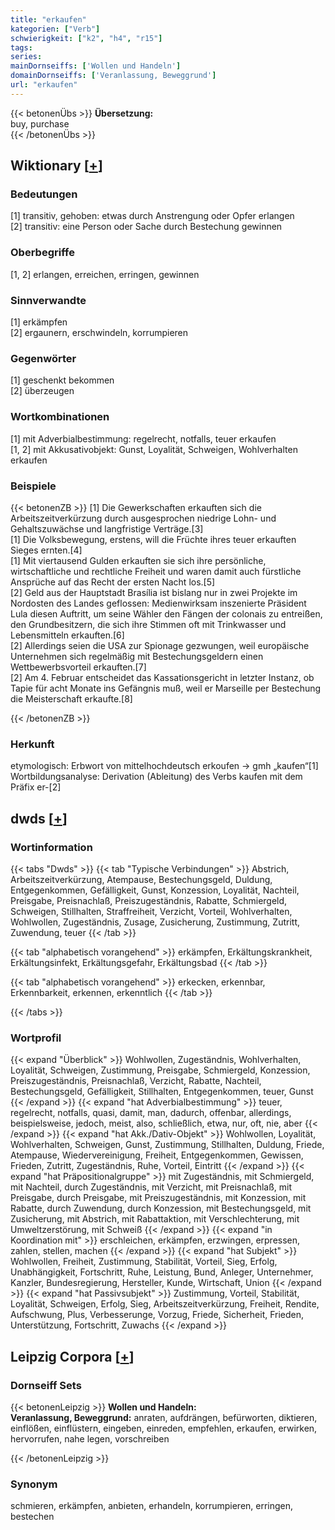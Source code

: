 ```yaml
---
title: "erkaufen"
kategorien: ["Verb"]
schwierigkeit: ["k2", "h4", "r15"]
tags:
series:
mainDornseiffs: ['Wollen und Handeln']
domainDornseiffs: ['Veranlassung, Beweggrund']
url: "erkaufen"
---
```


{{< betonenÜbs >}}
**Übersetzung:**  
buy, purchase  
{{< /betonenÜbs >}}

## Wiktionary [[+](https://de.wiktionary.org/wiki/erkaufen)]

### Bedeutungen
[1] transitiv, gehoben: etwas durch Anstrengung oder Opfer erlangen  
[2] transitiv: eine Person oder Sache durch Bestechung gewinnen  

### Oberbegriffe
[1, 2] erlangen, erreichen, erringen, gewinnen  

### Sinnverwandte
[1] erkämpfen  
[2] ergaunern, erschwindeln, korrumpieren  

### Gegenwörter
[1] geschenkt bekommen  
[2] überzeugen  

### Wortkombinationen
[1] mit Adverbialbestimmung: regelrecht, notfalls, teuer erkaufen  
[1, 2] mit Akkusativobjekt: Gunst, Loyalität, Schweigen, Wohlverhalten erkaufen  

### Beispiele
{{< betonenZB >}}
[1] Die Gewerkschaften erkauften sich die Arbeitszeitverkürzung durch ausgesprochen niedrige Lohn- und Gehaltszuwächse und langfristige Verträge.[3]  
[1] Die Volksbewegung, erstens, will die Früchte ihres teuer erkauften Sieges ernten.[4]  
[1] Mit viertausend Gulden erkauften sie sich ihre persönliche, wirtschaftliche und rechtliche Freiheit und waren damit auch fürstliche Ansprüche auf das Recht der ersten Nacht los.[5]  
[2] Geld aus der Hauptstadt Brasília ist bislang nur in zwei Projekte im Nordosten des Landes geflossen: Medienwirksam inszenierte Präsident Lula diesen Auftritt, um seine Wähler den Fängen der colonais zu entreißen, den Grundbesitzern, die sich ihre Stimmen oft mit Trinkwasser und Lebensmitteln erkauften.[6]  
[2] Allerdings seien die USA zur Spionage gezwungen, weil europäische Unternehmen sich regelmäßig mit Bestechungsgeldern einen Wettbewerbsvorteil erkauften.[7]  
[2] Am 4. Februar entscheidet das Kassationsgericht in letzter Instanz, ob Tapie für acht Monate ins Gefängnis muß, weil er Marseille per Bestechung die Meisterschaft erkaufte.[8]  

{{< /betonenZB >}}
### Herkunft
etymologisch: Erbwort von mittelhochdeutsch erkoufen → gmh „kaufen“[1]  
Wortbildungsanalyse: Derivation (Ableitung) des Verbs kaufen mit dem Präfix er-[2]  



## dwds [[+](https://www.dwds.de/wb/erkaufen)]

### Wortinformation
{{< tabs "Dwds" >}}
{{< tab "Typische Verbindungen" >}}
Abstrich, Arbeitszeitverkürzung, Atempause, Bestechungsgeld, Duldung, Entgegenkommen, Gefälligkeit, Gunst, Konzession, Loyalität, Nachteil, Preisgabe, Preisnachlaß, Preiszugeständnis, Rabatte, Schmiergeld, Schweigen, Stillhalten, Straffreiheit, Verzicht, Vorteil, Wohlverhalten, Wohlwollen, Zugeständnis, Zusage, Zusicherung, Zustimmung, Zutritt, Zuwendung, teuer
{{< /tab >}}

{{< tab "alphabetisch vorangehend" >}}
erkämpfen, Erkältungskrankheit, Erkältungsinfekt, Erkältungsgefahr, Erkältungsbad
{{< /tab >}}

{{< tab "alphabetisch vorangehend" >}}
erkecken, erkennbar, Erkennbarkeit, erkennen, erkenntlich
{{< /tab >}}

{{< /tabs >}}

### Wortprofil
{{< expand "Überblick" >}} Wohlwollen, Zugeständnis, Wohlverhalten, Loyalität, Schweigen, Zustimmung, Preisgabe, Schmiergeld, Konzession, Preiszugeständnis, Preisnachlaß, Verzicht, Rabatte, Nachteil, Bestechungsgeld, Gefälligkeit, Stillhalten, Entgegenkommen, teuer, Gunst {{< /expand >}}
{{< expand "hat Adverbialbestimmung" >}} teuer, regelrecht, notfalls, quasi, damit, man, dadurch, offenbar, allerdings, beispielsweise, jedoch, meist, also, schließlich, etwa, nur, oft, nie, aber {{< /expand >}}
{{< expand "hat Akk./Dativ-Objekt" >}} Wohlwollen, Loyalität, Wohlverhalten, Schweigen, Gunst, Zustimmung, Stillhalten, Duldung, Friede, Atempause, Wiedervereinigung, Freiheit, Entgegenkommen, Gewissen, Frieden, Zutritt, Zugeständnis, Ruhe, Vorteil, Eintritt {{< /expand >}}
{{< expand "hat Präpositionalgruppe" >}} mit Zugeständnis, mit Schmiergeld, mit Nachteil, durch Zugeständnis, mit Verzicht, mit Preisnachlaß, mit Preisgabe, durch Preisgabe, mit Preiszugeständnis, mit Konzession, mit Rabatte, durch Zuwendung, durch Konzession, mit Bestechungsgeld, mit Zusicherung, mit Abstrich, mit Rabattaktion, mit Verschlechterung, mit Umweltzerstörung, mit Schweiß {{< /expand >}}
{{< expand "in Koordination mit" >}} erschleichen, erkämpfen, erzwingen, erpressen, zahlen, stellen, machen {{< /expand >}}
{{< expand "hat Subjekt" >}} Wohlwollen, Freiheit, Zustimmung, Stabilität, Vorteil, Sieg, Erfolg, Unabhängigkeit, Fortschritt, Ruhe, Leistung, Bund, Anleger, Unternehmer, Kanzler, Bundesregierung, Hersteller, Kunde, Wirtschaft, Union {{< /expand >}}
{{< expand "hat Passivsubjekt" >}} Zustimmung, Vorteil, Stabilität, Loyalität, Schweigen, Erfolg, Sieg, Arbeitszeitverkürzung, Freiheit, Rendite, Aufschwung, Plus, Verbesserunge, Vorzug, Friede, Sicherheit, Frieden, Unterstützung, Fortschritt, Zuwachs {{< /expand >}}

## Leipzig Corpora [[+](https://corpora.uni-leipzig.de/en/res?word=erkaufen&corpusId=deu_newscrawl-public_2018)]

### Dornseiff Sets
{{< betonenLeipzig >}}
**Wollen und Handeln:**  
**Veranlassung, Beweggrund:** anraten, aufdrängen, befürworten, diktieren, einflößen, einflüstern, eingeben, einreden, empfehlen, erkaufen, erwirken, hervorrufen, nahe legen, vorschreiben  

{{< /betonenLeipzig >}}

### Synonym
schmieren, erkämpfen, anbieten, erhandeln, korrumpieren, erringen, bestechen


